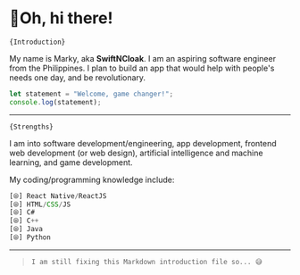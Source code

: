 # 🎉Oh, hi there!

`{Introduction}`

My name is Marky, aka __SwiftNCloak__. I am an aspiring software engineer from the Philippines. I plan to build an app that would help with people's needs one day, and be revolutionary. 

```js
let statement = "Welcome, game changer!";
console.log(statement);
```

---

`{Strengths}`

I am into software development/engineering, app development, frontend web development (or web design), artificial intelligence and machine learning, and game development.

My coding/programming knowledge include:
```js
[⦾] React Native/ReactJS
[⦾] HTML/CSS/JS
[⦾] C#
[⦾] C++
[⦾] Java
[⦾] Python
```

---

> `I am still fixing this Markdown introduction file so... 😅`
